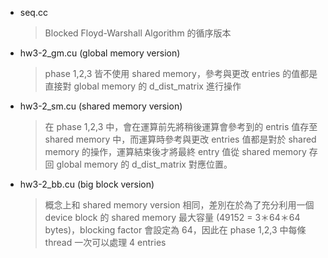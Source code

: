 - seq.cc
    > Blocked Floyd-Warshall Algorithm 的循序版本
- hw3-2_gm.cu (global memory version)
    > phase 1,2,3 皆不使用 shared memory，參考與更改 entries 的值都是直接對 global memory 的 d_dist_matrix 進行操作
- hw3-2_sm.cu (shared memory version)
    > 在 phase 1,2,3 中，會在運算前先將稍後運算會參考到的 entris 值存至 shared memory 中，而運算時參考與更改 entries 值都是對於 shared memory 的操作，運算結束後才將最終 entry 值從 shared memory 存回 global memory 的 d_dist_matrix 對應位置。
- hw3-2_bb.cu (big block version)
    > 概念上和 shared memory version 相同，差別在於為了充分利用一個 device block 的 shared memory 最大容量 (49152 = 3＊64＊64 bytes)，blocking factor 會設定為 64，因此在 phase 1,2,3 中每條 thread 一次可以處理 4 entries